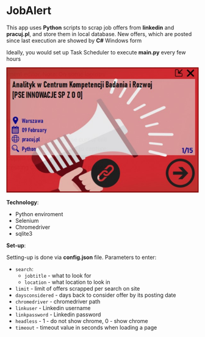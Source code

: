 # JobAlert
This app uses **Python** scripts to scrap job offers from **linkedin** and **pracuj.pl**, and store them in local database. New offers, which are posted since last execution are showed by **C#** Windows form


Ideally, you would set up Task Scheduler to execute **main.py** every few hours

![Window](Window.jpg?raw=true "Window")

**Technology**:
* Python enviroment
* Selenium
* Chromedriver
* sqlite3

**Set-up**:

Setting-up is done via **config.json** file. Parameters to enter:
* `search`:
    * `jobtitle` - what to look for
    * `location` - what location to look in
* `limit` - limit of offers scrapped per search on site
* `daysconsidered` - days back to consider offer by its posting date
* `chromedriver` - chromedriver path
* `linkuser` - Linkedin username
* `linkpassword` - Linkedin password
* `headless` - 1 - do not show chrome, 0 - show chrome 
* `timeout` - timeout value in seconds when loading a page

